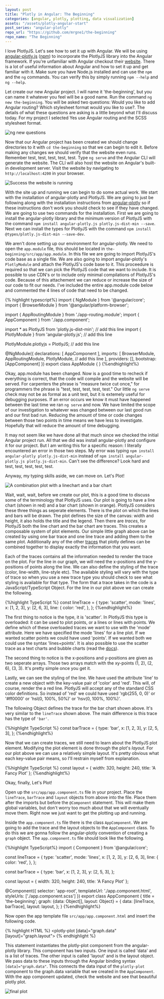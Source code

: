 ```yaml
---
layout: post
title: "Plotly in Angular: The Beginning"
categories: [angular, plotly, plotting, data visualization]
assets: "/assets/plotly-angular-start"
post_series: "angular-plotly"
repo_url: "https://github.com/mrgne1/the-beginning"
repo_name: "The Beginning"
---
```


I love PlotlyJS. Let's see how to set it up with Angular. We will be using [angular-plotly.js](https://github.com/plotly/angular-plotly.js/) ([npm](https://www.npmjs.com/package/angular-plotly.js/v/0.1.13)) to incorporate the PlotlyJS library into the Angular framework. If you're unfamiliar with Angular checkout their [website](https://angular.io). There is a lot of useful information about Angular and how to set it up and get familiar with it. Make sure you have Node.js installed and can use the `npm` and the `ng` commands. You can verify this by simply running `npm --help` and `ng --help`.

Let create our new Angular project. I will name it 'the-beginning', but you can name it whatever you feel will be a good name. Run the command `ng new the-beginning`. You will be asked two questions: Would you like to add Angular routing? Which stylesheet format would you like to use?. The details of what these questions are asking is a little beyond what I'll discuss today. For my project I selected Yes use Angular routing and the SCSS stylesheet format.

![ng new questions]({{page.assets}}/ng_new_questions.PNG)

Now that our Angular project has been created we should change directories to it with `cd the-beginning` so that we can begin to edit it. Before making any changes we should verify that the website even runs. Remember test, test, test, test, test. Type `ng serve` and the Angular CLI will generate the website. The CLI will also host the website on Angular's built-in development server. Visit the website by navigating to `http://localhost:4200` in your browser.

![Success the website is running]({{page.assets}}/site_initial_run.png)

With the site up and running we can begin to do some actual work. We start with the installation of angular-plotly and PlotlyJS. We are going to just be following along with the installation instructions from [angular-plotly](https://github.com/plotly/angular-plotly.js/blob/master/README.md) so if these instructions don't work you should check to see if they have changed. We are going to use two commands for the installation. First we are going to install the angular-plotly library and the minimum version of PlotlyJS with the command `npm install angular-plotly.js plotly.js-dist-min --save`. Next we can install the types for PlotlyJS with the command `npm install @types/plotly.js-dist-min --save-dev`.

We aren't done setting up our environment for angular-plotly. We need to open the `app.module` file, this should be located in `the-beginning/src/app/app.module`. In this file we are going to import PlotlyJS's code base as a single file. We are also going to import angular-plotly's `PlotlyModule` and attach the PlotlyJS's code base to it. This proceedure is required so that we can pick the PlotlyJS code that we want to include. It is possible to use CDN's or to include only minimal compilations of PlotlyJS's code. Because of this attachement we can reduce or increase the size of our code to fit our needs. I've included the entire app.module code below and commented the 4 lines of code that need to be changed.

{% highlight typescript%}
import { NgModule } from '@angular/core';
import { BrowserModule } from '@angular/platform-browser';

import { AppRoutingModule } from './app-routing.module';
import { AppComponent } from './app.component';

import * as PlotlyJS from 'plotly.js-dist-min'; // add this line
import { PlotlyModule } from 'angular-plotly.js'; // add this line

PlotlyModule.plotlyjs = PlotlyJS; // add this line

@NgModule({
  declarations: [
    AppComponent
  ],
  imports: [
    BrowserModule,
    AppRoutingModule,
    PlotlyModule, // add this line
  ],
  providers: [],
  bootstrap: [AppComponent]
})
export class AppModule { }
{%endhighlight%}

Okay, app.module has been changed. Now is a good time to recheck if everything is correct, that the code will compile and the website will be served. For carpenters the phrase is "measure twice cut once," for programmers the phrase is "test, test, test, test, test." Our little `ng serve` check may not be as formal as a unit test, but it is extemely useful for debugging purposes. If an error occurs we know it must have happened between the last time we ran `ng serve` and now. We have limited the scope of our investigation to whatever was changed between our last good run and our first bad run. Reducing the amount of time or code changes between those two points in time means we have less to investigate. Hopefully that will reduce the amount of time debugging.

It may not seem like we have done all that much since we checked the initial Angular project run. All that we did was install angular-plotly and configure it for our project. But I am writing this for a specific reason: I literally encountered an error in those two steps. My error was typing `npm install angular-plotly plotly.js-dist-min` instead of `npm install angular-plotly.js plotly.js-dist-min`. Can't see the difference? Look hard and test, test, test, test, test.

Anyway, my typing skills aside, we can move on. Let's Plot! 

![A combination plot with a linechart and a bar chart]({{page.assets}}/basic_plotlyjs_plot.png)

Wait, wait, wait, before we create our plot, this is a good time to discuss some of the terminology that PlotlyJS uses. Our plot is going to have a line chart (shown in red) and a bar chart (shown in orange). PlotlyJS considers these three things as seperate elements. There is the *plot* on which the lines and bars will be drawn. The plot defines the size of the canvas: width and height, it also holds the title and the legend. Then there are *traces*, for PlotlyJS both the line chart and the bar chart are traces. This creates a composable system of plot elements. Our simple little graph above can be created by using one bar trace and one line trace and adding them to the same plot. Additionally any of the other [traces](https://plotly.com/javascript/reference/index/) that plotly defines can be combined together to display exactly the information that you want.

Each of the traces contains all the information needed to render the trace on the plot. For the line in our graph, we will need the x-positions and the y-positions of points along the line. We can also define the styling of the trace (color, line-width, line-style etc). The available styling will vary with the type of trace so when you use a new trace type you should check to see what styling is available for that type. The form that a trace takes in the code is a JavaScript/TypeScript Object. For the line in our plot above we can create the following.

{%highlight TypeScript %}
const lineTrace = {
  type: 'scatter',
  mode: 'lines',
  x: [1, 2, 3],
  y: [2, 6, 3],
  line: {
    color: 'red',
  },
};
{%endhighlight%}

The first thing to notice is the type, it is 'scatter'. In PlotlyJS this type is overloaded: it can be used to plot points, or a lines or lines with points. We define which of these overloaded traces we want to use with the 'mode' attribute. Here we have specified the mode 'lines' for a line plot. If we wanted scatter points we could have used 'points'. If we wanted both we could use the syntax 'lines+points'. It is also possible to use the scatter trace as a text charts and bubble charts (read the [docs](https://plotly.com/javascript/reference/scatter/)).

The second thing to notice is the x-positions and y-positions are given as two seperate arrays. Those two arrays match with the xy-points (1, 2), (2, 6), (3, 3). It's pretty simple once you get it.

Lastly, we can see the styling of the line. We have used the attribute 'line' to create a new object with the key-value pair of 'color' and 'red'. This will, of course, render the a red line. PlotlyJS will accept any of the standard CSS color definitions. So instead of 'red' we could have used 'rgb(255, 0, 0)' or '#ff0000' or 'hsl(0, 100%, 50%)' or 'hsv(0, 100%, 100%)'.

The following Object defines the trace for the bar chart shown above. It's very similar to the `lineTrace` shown above. The main difference is this trace has the type of `'bar'`.

{%highlight TypeScript %}
const barTrace = {
  type: 'bar',
  x: [1, 2, 3],
  y: [2, 5, 3],
};
{%endhighlight%}

Now that we can create traces, we still need to learn about the PlotlyJS plot element. Modifying the plot element is done through the plot's *layout*. For our plot above we can use a relatively simple layout. It's pretty obvious what each key-value pair means, so I'll restrain myself from explanation. 

{%highlight TypeScript %}
const layout = {
  width: 320,
  height: 240,
  title: 'A Fancy Plot'
};
{%endhighlight%}

Okay, finally, Let's Plot!

Open up the `src/app/app.component.ts` file in your project. Place the `lineTrace`, `barTrace` and `layout` objects from above into the file. Place them after the imports but before the `@Component` statement. This will make them global variables, but don't worry too much about that we will eventually move them. Right now we just want to get the plotting up and running. 

Inside the `app.component.ts` file there is the class `AppComponent`. We are going to add the trace and the layout objects to the `AppComponent` class. To do this we are gonna follow the angular-plotly convention of creating a `graph` object. The `app.component.ts` file should look like the following.

{%highlight TypeScript%}
import { Component } from '@angular/core';

const lineTrace = {
  type: 'scatter',
  mode: 'lines',
  x: [1, 2, 3],
  y: [2, 6, 3],
  line: {
    color: 'red',
  },
};

const barTrace = {
  type: 'bar',
  x: [1, 2, 3],
  y: [2, 5, 3],
};

const layout = {
  width: 320,
  height: 240,
  title: 'A Fancy Plot'
};

@Component({
  selector: 'app-root',
  templateUrl: './app.component.html',
  styleUrls: ['./app.component.scss']
})
export class AppComponent {
  title = 'the-beginning';
  graph: {data: Object[], layout: Object} = {
    data: [lineTrace, barTrace],
    layout: layout,
  };
}
{%endhighlight%}

Now open the app template file `src/app/app.component.html` and insert the following code.

{% highlight HTML %}
<plotly-plot [data]="graph.data" [layout]="graph.layout"></plotly-plot>
{% endhighlight %}

This statement instantiates the plotly-plot component from the angular-plotly library. This component has two inputs. One input is called 'data' and is a list of traces. The other input is called 'layout' and is the layout object. We pass data to these inputs through the Angular binding syntax `[data]="graph.data"`. This connects the data input of the `plotly-plot` component to the graph.data variable that we created in the `AppComponent`. With the app component updated, check the website and see that beautiful plotly plot.

![final plot]({{page.assets}}/final_project.png)
